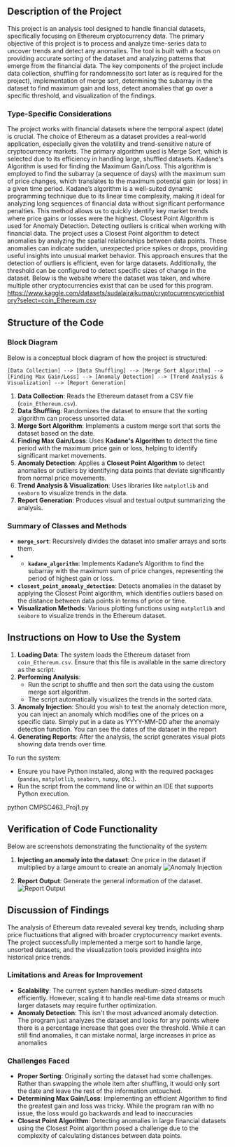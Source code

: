 ## Description of the Project

This project is an analysis tool designed to handle financial datasets, specifically focusing on Ethereum cryptocurrency data. The primary objective of this project is to process and analyze time-series data to uncover trends and detect any anomalies. The tool is built with a focus on providing accurate sorting of the dataset and analyzing patterns that emerge from the financial data. The key components of the project include data collection, shuffling for randomness(to sort later as is required for the project), implementation of merge sort, determining the subarray in the dataset to find maximum gain and loss, detect anomalies that go over a specific threshold, and visualization of the findings.

### Type-Specific Considerations

The project works with financial datasets where the temporal aspect (date) is crucial. The choice of Ethereum as a dataset provides a real-world application, especially given the volatility and trend-sensitive nature of cryptocurrency markets. The primary algorithm used is Merge Sort, which is selected due to its efficiency in handling large, shuffled datasets. Kadane's Algorithm is used for finding the Maximum Gain/Loss. This algorithm is employed to find the subarray (a sequence of days) with the maximum sum of price changes, which translates to the maximum potential gain (or loss) in a given time period. Kadane’s algorithm is a well-suited dynamic programming technique due to its linear time complexity, making it ideal for analyzing long sequences of financial data without significant performance penalties. This method allows us to quickly identify key market trends where price gains or losses were the highest. Closest Point Algorithm is used for Anomaly Detection. Detecting outliers is critical when working with financial data. The project uses a Closest Point algorithm to detect anomalies by analyzing the spatial relationships between data points. These anomalies can indicate sudden, unexpected price spikes or drops, providing useful insights into unusual market behavior. This approach ensures that the detection of outliers is efficient, even for large datasets. Additionally, the threshold can be configured to detect specific sizes of change in the dataset. Below is the website where the dataset was taken, and where multiple other cryptocurrencies exist that can be used for this program.
https://www.kaggle.com/datasets/sudalairajkumar/cryptocurrencypricehistory?select=coin_Ethereum.csv

## Structure of the Code

### Block Diagram

Below is a conceptual block diagram of how the project is structured:

```
[Data Collection] --> [Data Shuffling] --> [Merge Sort Algorithm] --> [Finding Max Gain/Loss] --> [Anomaly Detection] --> [Trend Analysis & Visualization] --> [Report Generation]
```

1. **Data Collection**: Reads the Ethereum dataset from a CSV file (`coin_Ethereum.csv`).
2. **Data Shuffling**: Randomizes the dataset to ensure that the sorting algorithm can process unsorted data.
3. **Merge Sort Algorithm**: Implements a custom merge sort that sorts the dataset based on the date.
4. **Finding Max Gain/Loss**: Uses **Kadane's Algorithm** to detect the time period with the maximum price gain or loss, helping to identify significant market movements.
5. **Anomaly Detection**: Applies a **Closest Point Algorithm** to detect anomalies or outliers by identifying data points that deviate significantly from normal price movements.
6. **Trend Analysis & Visualization**: Uses libraries like `matplotlib` and `seaborn` to visualize trends in the data.
7. **Report Generation**: Produces visual and textual output summarizing the analysis.

### Summary of Classes and Methods

- **`merge_sort`**: Recursively divides the dataset into smaller arrays and sorts them.
- - **`kadane_algorithm`**: Implements Kadane’s Algorithm to find the subarray with the maximum sum of price changes, representing the period of highest gain or loss.
- **`closest_point_anomaly_detection`**: Detects anomalies in the dataset by applying the Closest Point algorithm, which identifies outliers based on the distance between data points in terms of price or time.
- **Visualization Methods**: Various plotting functions using `matplotlib` and `seaborn` to visualize trends in the Ethereum dataset.

## Instructions on How to Use the System

1. **Loading Data**: The system loads the Ethereum dataset from `coin_Ethereum.csv`. Ensure that this file is available in the same directory as the script.
2. **Performing Analysis**:
   - Run the script to shuffle and then sort the data using the custom merge sort algorithm.
   - The script automatically visualizes the trends in the sorted data.
3. **Anomaly Injection**: Should you wish to test the anomaly detection more, you can inject an anomaly which modifies one of the prices on a specific date. Simply put in a date as YYYY-MM-DD after the anomaly detection function. You can see the dates of the dataset in the report
4. **Generating Reports**: After the analysis, the script generates visual plots showing data trends over time.

To run the system:
- Ensure you have Python installed, along with the required packages (`pandas`, `matplotlib`, `seaborn`, `numpy`, etc.).
- Run the script from the command line or within an IDE that supports Python execution.

python CMPSC463_Proj1.py


## Verification of Code Functionality

Below are screenshots demonstrating the functionality of the system:

1. **Injecting an anomaly into the dataset**: One price in the dataset if multiplied by a large amount to create an anomaly
   ![Anomaly Injection](./"Anomaly_Injection.png")

2. **Report Output**: Generate the general information of the dataset.
   ![Report Output](./"Report_Output.png")

## Discussion of Findings

The analysis of Ethereum data revealed several key trends, including sharp price fluctuations that aligned with broader cryptocurrency market events. The project successfully implemented a merge sort to handle large, unsorted datasets, and the visualization tools provided insights into historical price trends.

### Limitations and Areas for Improvement

- **Scalability**: The current system handles medium-sized datasets efficiently. However, scaling it to handle real-time data streams or much larger datasets may require further optimization.
- **Anomaly Detection**: This isn't the most advanced anomaly detection. The program just analyzes the dataset and looks for any points where there is a percentage increase that goes over the threshold. While it can still find anomalies, it can mistake normal, large increases in price as anomalies

### Challenges Faced

- **Proper Sorting**: Originally sorting the dataset had some challenges. Rather than swapping the whole item after shuffling, it would only sort the date and leave the rest of the information untouched.
- **Determining Max Gain/Loss**: Implementing an efficient Algorithm to find the greatest gain and loss was tricky. While the program ran with no issue, the loss would go backwards and lead to inaccuracies
- **Closest Point Algorithm**: Detecting anomalies in large financial datasets using the Closest Point algorithm posed a challenge due to the complexity of calculating distances between data points.
